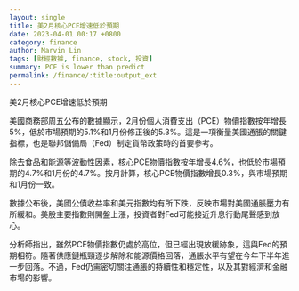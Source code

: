 ```yaml
---
layout: single
title: 美2月核心PCE增速低於預期
date: 2023-04-01 00:17 +0800
category: finance
author: Marvin Lin
tags: [財經數據, finance, stock, 投資]
summary: PCE is lower than predict
permalink: /finance/:title:output_ext
---
```

美2月核心PCE增速低於預期

美國商務部周五公布的數據顯示，2月份個人消費支出（PCE）物價指數按年增長5%，低於市場預期的5.1%和1月份修正後的5.3%。這是一項衡量美國通脹的關鍵指標，也是聯邦儲備局（Fed）制定貨幣政策時的首要參考。

除去食品和能源等波動性因素，核心PCE物價指數按年增長4.6%，也低於市場預期的4.7%和1月份的4.7%。按月計算，核心PCE物價指數增長0.3%，與市場預期和1月份一致。

數據公布後，美國公債收益率和美元指數均有所下跌，反映市場對美國通脹壓力有所緩和。美股主要指數則開盤上漲，投資者對Fed可能接近升息行動尾聲感到放心。

分析師指出，雖然PCE物價指數仍處於高位，但已經出現放緩跡象，這與Fed的預期相符。隨著供應鏈瓶頸逐步解除和能源價格回落，通脹水平有望在今年下半年進一步回落。不過，Fed仍需密切關注通脹的持續性和穩定性，以及其對經濟和金融市場的影響。